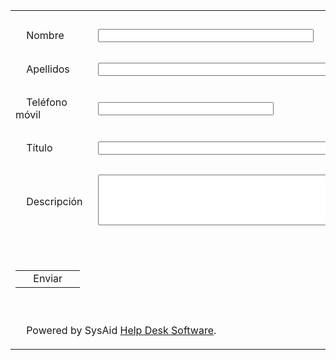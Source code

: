 <html lang="es" xml:lang="es"dir="LTR" >
<head>
<META http-equiv="Content-Type" content="text/html; charset=utf-8"/>
<meta http-equiv="Content-Language" content="es" />
<link href="css/master.css" rel="stylesheet" type="text/css"/>
</head>
<body>

<style type="text/css">

</style>

<script>

var changes = false;

function setChange(){
     changes = true;
     var obj=document.getElementById('OKBtn');
     var obj1=document.getElementById('ApplyBtn');
     var body=document.getElementById('OKBtn_body');
     var body1=document.getElementById('ApplyBtn_body');
}

var global_value;

function checkChange(val) {
     if (global_value.length!=val.length) {
       setChange();
       return;
     }
     for(i=0;i< global_value.length;i++) {
       if(global_value.charAt(i) != val.charAt(i)) {
         setChange();
       }
     }
}

function ValidateFrm(){
if (document.frm.firstName.value.replace(/^\s*/, "").replace(/\s*$/, "").length==0) {
  alert("Introduzca Nombre");
  document.frm.firstName.focus();
  return false;
}
if (document.frm.lastName.value.replace(/^\s*/, "").replace(/\s*$/, "").length==0) {
  alert("Introduzca Apellidos");
  document.frm.lastName.focus();
  return false;
}
if (document.frm.cellphone.value.replace(/^\s*/, "").replace(/\s*$/, "").length==0) {
  alert("Introduzca Teléfono móvil");
  document.frm.cellphone.focus();
  return false;
}
if (document.frm.title.value.replace(/^\s*/, "").replace(/\s*$/, "").length==0) {
  alert("Introduzca un título.");
  document.frm.title.focus();
  return false;
}
if (document.frm.desc.value.replace(/^\s*/, "").replace(/\s*$/, "").length==0) {
  alert("Introduzca una descripción.");
  document.frm.desc.focus();
  return false;
}
     return true;
}

function ExecuteOK(){
    if (! ValidateFrm())
      return;
    document.frm.OK.value = "OK";
    document.frm.submit();
}

function gotoPage(pageID) {
}
</script>
<table>

<form action="https://stratech.sysaidit.com/webformsubmit" method="post" name="frm">
<input type="hidden" name="X_TOKEN_stratech"  id="X_TOKEN_stratech"   value="69487162-e8e9-449a-adc8-d064ca1ed969"><input type="hidden" name="accountID" value="stratech" />
<input type="hidden" name="formID" value="64a1d9ed:1990633a44d:-5d6c" />
<input type="hidden" name="reRoute" value="0"> <input type="hidden" name="parentPageName" value="WebFormHTML.jsp?idx=0" >
<input type="hidden" name="paneMessage" value="">
<input type="hidden" name="paneType" value="">
<input type="hidden" name="paneBtnArrayButtons" value="">
<input type="hidden" name="panePreSubmitFunc" value="">
<input type="hidden" name="paneTextRow" value=""><input type="hidden" name="centerPopup" value=""/><script src="https://stratech.sysaidit.com:443/calendar3.js" type="text/javascript" language="javascript"></script>
<script type="text/javascript" language="javascript" src="https://stratech.sysaidit.com:443/webformsubmit?getJS=YES&accountID=stratech&formID=64a1d9ed:1990633a44d:-5d6c" >
</script>
  <tr><td colspan="2">&nbsp;</td></tr>  <tr>    <td class="Form_Ctrl_Label" >&nbsp;&nbsp;&nbsp;&nbsp;Nombre</td><td>&nbsp;&nbsp;<input name="firstName" type="text" onFocus="global_value=this.value" onChange="setChange();" onKeyUp="checkChange(this.value)" value="" size="40" maxlength="40"></td>
  </tr>  <tr><td colspan="2">&nbsp;</td></tr>  <tr>    <td class="Form_Ctrl_Label" >&nbsp;&nbsp;&nbsp;&nbsp;Apellidos</td><td>&nbsp;&nbsp;<input name="lastName" type="text" onFocus="global_value=this.value" onChange="setChange();" onKeyUp="checkChange(this.value)" value="" size="50" maxlength="50"></td>
  </tr>  <tr><td colspan="2">&nbsp;</td></tr>  <tr>    <td class="Form_Ctrl_Label" >&nbsp;&nbsp;&nbsp;&nbsp;Teléfono móvil</td><td>&nbsp;&nbsp;<input name="cellphone" type="text" onFocus="global_value=this.value" onChange="setChange();" onKeyUp="checkChange(this.value)" value="" size="32" maxlength="32"></td>
  </tr>  <tr><td colspan="2">&nbsp;</td></tr>  <tr>    <td class="Form_Ctrl_Label" >&nbsp;&nbsp;&nbsp;&nbsp;Título</td><td>&nbsp;&nbsp;<input name="title" type="text" onFocus="global_value=this.value" onChange="setChange();" onKeyUp="checkChange(this.value)" value="" size="50" maxlength="100">
</td>  </tr>  <tr><td colspan="2">&nbsp;</td></tr>  <tr>    <td class="Form_Ctrl_Label" >&nbsp;&nbsp;&nbsp;&nbsp;Descripción</td><td class="Form_Ctrl_Fields FieldBox">&nbsp;&nbsp;<textarea name="desc" cols="120" rows="5" id="desc" onchange="setChangeDesc(this);setChange(this);" onKeyUp="checkChangeDesc(this.value,this);checkChange(this.value,this);" onFocus="global_value=this.value" ></textarea>
</td>  </tr>  <tr>    <td colspan="2">&nbsp;</td>  </tr>  <tr >    <td colspan="1">&nbsp;      <table  class="Button3Parts" tabIndex="0" onclick="ExecuteOK();"><tbody class="Purple"><tr class=" - state - "><td class="ButtonFirst">&nbsp;</td><td class="ButtonLabel"><span>Enviar</span></td><td class="ButtonLast">&nbsp;</td></tr></tbody></table>           <input name="OK" type="hidden" value =""></td>  </tr>  <tr>    <td colspan="2">&nbsp;<br><p>&nbsp;&nbsp;&nbsp;&nbsp;Powered by SysAid <a href="http://www.ilient.com">Help Desk Software</a>.</p>  </td></tr>
</form>

</table>
</body>
</html>

